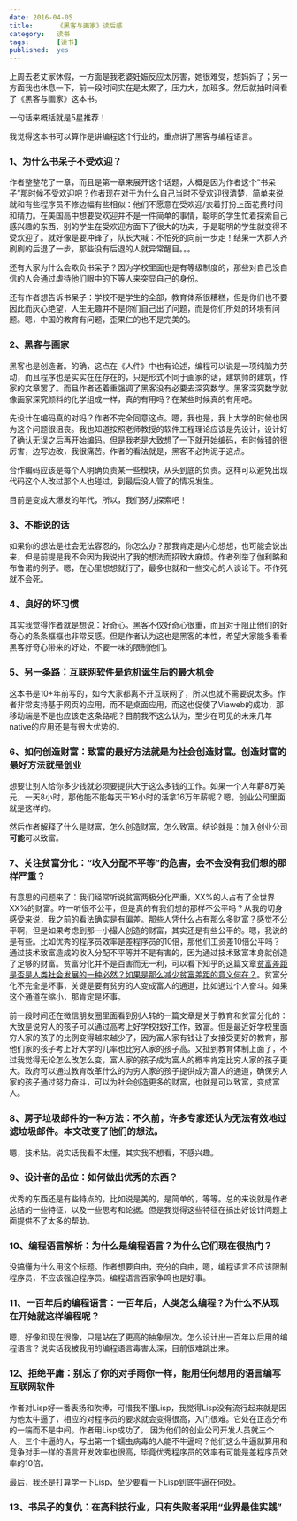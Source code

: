 ```yaml
---
date: 2016-04-05
title: 		《黑客与画家》读后感
category: 	读书
tags: 		[读书]
published:	yes
---
```


上周去老丈家休假，一方面是我老婆妊娠反应太厉害，她很难受，想妈妈了；另一方面我也休息一下，前一段时间实在是太累了，压力大，加班多。然后就抽时间看了《黑客与画家》这本书。

一句话来概括就是5星推荐！

我觉得这本书可以算作是讲编程这个行业的，重点讲了黑客与编程语言。

<!--more-->
### 1、为什么书呆子不受欢迎？

作者整整花了一章，而且是第一章来展开这个话题，大概是因为作者这个“书呆子”那时候不受欢迎吧？作者现在对于为什么自己当时不受欢迎很清楚，简单来说就和有些程序员不修边幅有些相似：他们不愿意在受欢迎/衣着打扮上面花费时间和精力。在美国高中想要受欢迎并不是一件简单的事情，聪明的学生忙着探索自己感兴趣的东西，别的学生在受欢迎方面下了很大的功夫，于是聪明的学生就变得不受欢迎了。就好像是要冲锋了，队长大喊：不怕死的向前一步走！结果一大群人齐刷刷的后退了一步，那些没有后退的人就异常醒目。。。

还有大家为什么会欺负书呆子？因为学校里面也是有等级制度的，那些对自己没自信的人会通过虐待他们眼中的下等人来突显自己的身份。

还有作者想告诉书呆子：学校不是学生的全部，教育体系很糟糕，但是你们也不要因此而灰心绝望，人生无趣并不是你们自己出了问题，而是你们所处的环境有问题。嗯，中国的教育有问题，歪果仁的也不是完美的。

### 2、黑客与画家

黑客也是创造者。的确，这点在《人件》中也有论述，编程可以说是一项纯脑力劳动，而且程序也是实实在在存在的，只是形式不同于画家的话，建筑师的建筑，作家的文章罢了。而且作者还着重强调了黑客没有必要去深究数学。黑客深究数学就像画家深究颜料的化学组成一样，真的有用吗？在某些时候真的有用吧。

先设计在编码真的对吗？作者不完全同意这点。嗯，我也是，我上大学的时候也因为这个问题很沮丧。我也知道按照老师教授的软件工程理论应该是先设计，设计好了确认无误之后再开始编码。但是我老是大致想了一下就开始编码，有时候错的很厉害，边写边改，我很痛苦。作者的看法就是，黑客不必拘泥于这点。

合作编码应该是每个人明确负责某一些模块，从头到底的负责。这样可以避免出现代码这个人改过那个人也碰过，到最后没人管了的情况发生。

目前是变成大爆发的年代，所以，我们努力探索吧！


### 3、不能说的话

如果你的想法是社会无法容忍的，你怎么办？那我肯定是内心想想，也可能会说出来，但是前提是我不会因为我说出了我的想法而招致大麻烦。作者列举了伽利略和布鲁诺的例子。嗯，在心里想想就行了，最多也就和一些交心的人谈论下。不作死就不会死。


### 4、良好的坏习惯

其实我觉得作者就是想说：好奇心。黑客不仅好奇心很重，而且对于阻止他们的好奇心的条条框框也非常反感。但是作者认为这也是黑客的本性，希望大家能多看看黑客好奇心带来的好处，不要一味的限制他们。


### 5、另一条路：互联网软件是危机诞生后的最大机会

这本书是10+年前写的，如今大家都离不开互联网了，所以也就不需要说太多。作者非常支持基于网页的应用，而不是桌面应用，而这也促使了Viaweb的成功，那移动端是不是也应该走这条路呢？目前我不这么认为，至少在可见的未来几年native的应用还是有很大优势的。


### 6、如何创造财富：致富的最好方法就是为社会创造财富。创造财富的最好方法就是创业


想要让别人给你多少钱就必须要提供大于这么多钱的工作。如果一个人年薪8万美元，一天8小时，那他能不能每天干16小时的活拿16万年薪呢？嗯，创业公司里面就是这样的。

然后作者解释了什么是财富，怎么创造财富，怎么致富。结论就是：加入创业公司**可能**可以致富。


### 7、关注贫富分化：“收入分配不平等”的危害，会不会没有我们想的那样严重？

有意思的问题来了：我们经常听说贫富两极分化严重，XX%的人占有了全世界XX%的财富。咋一听很不公平，但是真的有我们想的那样不公平吗？从我的切身感受来说，我之前的看法确实是有偏差。那些人凭什么占有那么多财富？感觉不公平啊，但是如果考虑到那一小撮人创造的财富，其实还是有些公平的。嗯，我说的是有些。比如优秀的程序员效率是差程序员的10倍，那他们工资差10倍公平吗？通过技术致富造成的收入分配不平等并不是有害的，因为通过技术致富本身就创造了足够的财富。贫富分化并不是百害而无一利，可以看下知乎的这篇文章[贫富差距是否是人类社会发展的一种必然？如果是那么减少贫富差距的意义何在？](https://www.zhihu.com/question/31061390)。贫富分化不完全是坏事，关键是要有贫穷的人变成富人的通道，比如通过个人奋斗。如果这个通道在缩小，那肯定是坏事。

前一段时间还在微信朋友圈里面看到别人转的一篇文章是关于教育和贫富分化的：大致是说穷人的孩子可以通过高考上好学校找好工作，致富。但是最近好学校里面穷人家的孩子的比例变得越来越少了，因为富人家有钱让子女接受更好的教育，那他们家的孩子考上好大学的几率也比穷人家的孩子高。又扯到教育体制上面了，不过我觉得无论怎么改怎么变，富人家的孩子成为富人的概率肯定比穷人家的孩子更大。政府可以通过教育改革什么的为穷人家的孩子提供成为富人的通道，确保穷人家的孩子通过努力奋斗，可以为社会创造更多的财富，也就是可以致富，变成富人。


### 8、房子垃圾邮件的一种方法：不久前，许多专家还认为无法有效地过滤垃圾邮件。本文改变了他们的想法。

嗯，技术贴。说实话我看不太懂，其实我不想看，不感兴趣。


### 9、设计者的品位：如何做出优秀的东西？

优秀的东西还是有些特点的，比如说是美的，是简单的，等等。总的来说就是作者总结的一些特征，以及一些思考和论据。但是我觉得这些特征在搞出好设计问题上面提供不了太多的帮助。


### 10、编程语言解析：为什么是编程语言？为什么它们现在很热门？

没搞懂为什么用这个标题。作者想要自由，充分的自由，嗯，编程语言不应该限制程序员，不应该强迫程序员。编程语言百家争鸣也是好事。


### 11、一百年后的编程语言：一百年后，人类怎么编程？为什么不从现在开始就这样编程呢？

嗯，好像和现在很像，只是站在了更高的抽象层次。怎么设计出一百年以后用的编程语言？说实话我被我用的编程语言毒害太深，目前很难跳出来。


### 12、拒绝平庸：别忘了你的对手雨你一样，能用任何想用的语言编写互联网软件

作者对Lisp好一番表扬和吹捧，可惜我不懂Lisp，我觉得Lisp没有流行起来就是因为他太牛逼了，相应的对程序员的要求就会变得很高，入门很难。它处在正态分布的一端而不是中间。作者用Lisp成功了， 因为他们的创业公司开发人员就三个人，三个牛逼的人，写出第一个蠕虫病毒的人能不牛逼吗？他们这么牛逼就算用和竞争对手一样的语言开发效率也很高，毕竟优秀程序员的效率有可能是差程序员效率的10倍。

最后，我还是打算学一下Lisp，至少要看一下Lisp到底牛逼在何处。


### 13、书呆子的复仇：在高科技行业，只有失败者采用“业界最佳实践”

